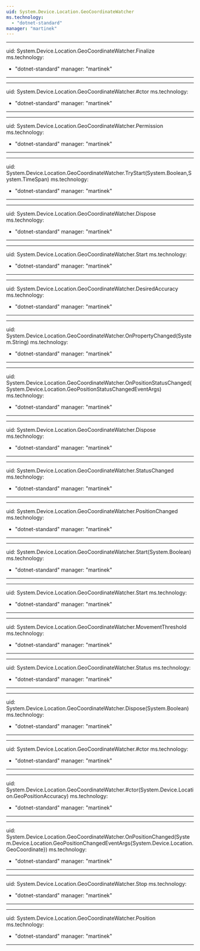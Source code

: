 ```yaml
---
uid: System.Device.Location.GeoCoordinateWatcher
ms.technology: 
  - "dotnet-standard"
manager: "martinek"
---
```


---
uid: System.Device.Location.GeoCoordinateWatcher.Finalize
ms.technology: 
  - "dotnet-standard"
manager: "martinek"
---

---
uid: System.Device.Location.GeoCoordinateWatcher.#ctor
ms.technology: 
  - "dotnet-standard"
manager: "martinek"
---

---
uid: System.Device.Location.GeoCoordinateWatcher.Permission
ms.technology: 
  - "dotnet-standard"
manager: "martinek"
---

---
uid: System.Device.Location.GeoCoordinateWatcher.TryStart(System.Boolean,System.TimeSpan)
ms.technology: 
  - "dotnet-standard"
manager: "martinek"
---

---
uid: System.Device.Location.GeoCoordinateWatcher.Dispose
ms.technology: 
  - "dotnet-standard"
manager: "martinek"
---

---
uid: System.Device.Location.GeoCoordinateWatcher.Start
ms.technology: 
  - "dotnet-standard"
manager: "martinek"
---

---
uid: System.Device.Location.GeoCoordinateWatcher.DesiredAccuracy
ms.technology: 
  - "dotnet-standard"
manager: "martinek"
---

---
uid: System.Device.Location.GeoCoordinateWatcher.OnPropertyChanged(System.String)
ms.technology: 
  - "dotnet-standard"
manager: "martinek"
---

---
uid: System.Device.Location.GeoCoordinateWatcher.OnPositionStatusChanged(System.Device.Location.GeoPositionStatusChangedEventArgs)
ms.technology: 
  - "dotnet-standard"
manager: "martinek"
---

---
uid: System.Device.Location.GeoCoordinateWatcher.Dispose
ms.technology: 
  - "dotnet-standard"
manager: "martinek"
---

---
uid: System.Device.Location.GeoCoordinateWatcher.StatusChanged
ms.technology: 
  - "dotnet-standard"
manager: "martinek"
---

---
uid: System.Device.Location.GeoCoordinateWatcher.PositionChanged
ms.technology: 
  - "dotnet-standard"
manager: "martinek"
---

---
uid: System.Device.Location.GeoCoordinateWatcher.Start(System.Boolean)
ms.technology: 
  - "dotnet-standard"
manager: "martinek"
---

---
uid: System.Device.Location.GeoCoordinateWatcher.Start
ms.technology: 
  - "dotnet-standard"
manager: "martinek"
---

---
uid: System.Device.Location.GeoCoordinateWatcher.MovementThreshold
ms.technology: 
  - "dotnet-standard"
manager: "martinek"
---

---
uid: System.Device.Location.GeoCoordinateWatcher.Status
ms.technology: 
  - "dotnet-standard"
manager: "martinek"
---

---
uid: System.Device.Location.GeoCoordinateWatcher.Dispose(System.Boolean)
ms.technology: 
  - "dotnet-standard"
manager: "martinek"
---

---
uid: System.Device.Location.GeoCoordinateWatcher.#ctor
ms.technology: 
  - "dotnet-standard"
manager: "martinek"
---

---
uid: System.Device.Location.GeoCoordinateWatcher.#ctor(System.Device.Location.GeoPositionAccuracy)
ms.technology: 
  - "dotnet-standard"
manager: "martinek"
---

---
uid: System.Device.Location.GeoCoordinateWatcher.OnPositionChanged(System.Device.Location.GeoPositionChangedEventArgs{System.Device.Location.GeoCoordinate})
ms.technology: 
  - "dotnet-standard"
manager: "martinek"
---

---
uid: System.Device.Location.GeoCoordinateWatcher.Stop
ms.technology: 
  - "dotnet-standard"
manager: "martinek"
---

---
uid: System.Device.Location.GeoCoordinateWatcher.Position
ms.technology: 
  - "dotnet-standard"
manager: "martinek"
---
